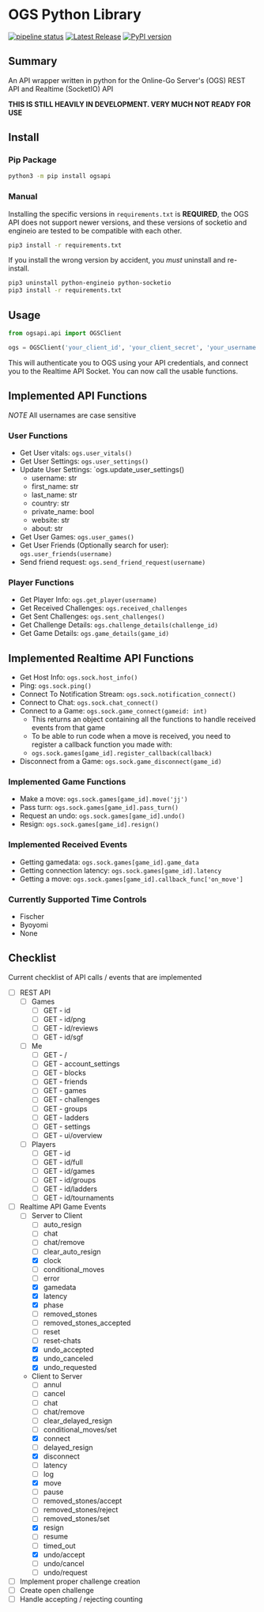 # OGS Python Library


[![pipeline status](https://gitlab.com/dakota.marshall/ogs-python/badges/prod/pipeline.svg)](https://gitlab.com/dakota.marshall/ogs-python/-/commits/prod)  [![Latest Release](https://gitlab.com/dakota.marshall/ogs-python/-/badges/release.svg)](https://gitlab.com/dakota.marshall/ogs-python/-/releases) [![PyPI version](https://badge.fury.io/py/ogsapi.svg)](https://badge.fury.io/py/ogsapi) 

## Summary

An API wrapper written in python for the Online-Go Server's (OGS) REST API and Realtime (SocketIO) API

**THIS IS STILL HEAVILY IN DEVELOPMENT. VERY MUCH NOT READY FOR USE**

## Install

### Pip Package

```bash
python3 -m pip install ogsapi
```

### Manual
Installing the specific versions in `requirements.txt` is **REQUIRED**, the OGS API does not support newer versions, and these versions of socketio and engineio are tested to be compatible with each other.

```bash
pip3 install -r requirements.txt
```

If you install the wrong version by accident, you *must* uninstall and re-install.

```bash
pip3 uninstall python-engineio python-socketio
pip3 install -r requirements.txt
```
## Usage

```python
from ogsapi.api import OGSClient

ogs = OGSClient('your_client_id', 'your_client_secret', 'your_username', 'your_password')
```
This will authenticate you to OGS using your API credentials, and connect you to the Realtime API Socket. You can now call the usable functions.

## Implemented API Functions
*NOTE* All usernames are case sensitive
### User Functions

- Get User vitals: `ogs.user_vitals()`
- Get User Settings: `ogs.user_settings()`
- Update User Settings: `ogs.update_user_settings()
  - username: str
  - first_name: str
  - last_name: str
  - country: str
  - private_name: bool
  - website: str
  - about: str
- Get User Games: `ogs.user_games()`
- Get User Friends (Optionally search for user): `ogs.user_friends(username)`
- Send friend request: `ogs.send_friend_request(username)`

### Player Functions

- Get Player Info: `ogs.get_player(username)`
- Get Received Challenges: `ogs.received_challenges`
- Get Sent Challenges: `ogs.sent_challenges()`
- Get Challenge Details: `ogs.challenge_details(challenge_id)`
- Get Game Details: `ogs.game_details(game_id)`

## Implemented Realtime API Functions

- Get Host Info: `ogs.sock.host_info()`
- Ping: `ogs.sock.ping()`
- Connect To Notification Stream: `ogs.sock.notification_connect()`
- Connect to Chat: `ogs.sock.chat_connect()`
- Connect to a Game: `ogs.sock.game_connect(gameid: int)`
  - This returns an object containing all the functions to handle received events from that game
  - To be able to run code when a move is received, you need to register a callback function you made with: 
  - `ogs.sock.games[game_id].register_callback(callback)`
- Disconnect from a Game: `ogs.sock.game_disconnect(game_id)`

### Implemented Game Functions

- Make a move: `ogs.sock.games[game_id].move('jj')`
- Pass turn: `ogs.sock.games[game_id].pass_turn()`
- Request an undo: `ogs.sock.games[game_id].undo()`
- Resign: `ogs.sock.games[game_id].resign()`

### Implemented Received Events

- Getting gamedata: `ogs.sock.games[game_id].game_data`
- Getting connection latency: `ogs.sock.games[game_id].latency`
- Getting a move: `ogs.sock.games[game_id].callback_func['on_move']`

### Currently Supported Time Controls

- Fischer
- Byoyomi
- None

## Checklist

Current checklist of API calls / events that are implemented

- [ ] REST API
  - [ ] Games
    - [ ] GET - id
    - [ ] GET - id/png
    - [ ] GET - id/reviews
    - [ ] GET - id/sgf
  - [ ] Me
    - [ ] GET - /
    - [ ] GET - account_settings
    - [ ] GET - blocks
    - [ ] GET - friends
    - [ ] GET - games
    - [ ] GET - challenges
    - [ ] GET - groups
    - [ ] GET - ladders
    - [ ] GET - settings
    - [ ] GET - ui/overview
  - [ ] Players
    - [ ] GET - id
    - [ ] GET - id/full
    - [ ] GET - id/games
    - [ ] GET - id/groups
    - [ ] GET - id/ladders
    - [ ] GET - id/tournaments
- [ ] Realtime API Game Events
  - [ ] Server to Client
    - [ ] auto_resign
    - [ ] chat
    - [ ] chat/remove
    - [ ] clear_auto_resign
    - [x] clock
    - [ ] conditional_moves
    - [ ] error
    - [x] gamedata
    - [x] latency
    - [x] phase
    - [ ] removed_stones
    - [ ] removed_stones_accepted
    - [ ] reset
    - [ ] reset-chats
    - [x] undo_accepted
    - [x] undo_canceled
    - [x] undo_requested
  - Client to Server
    - [ ] annul
    - [ ] cancel
    - [ ] chat
    - [ ] chat/remove
    - [ ] clear_delayed_resign
    - [ ] conditional_moves/set
    - [x] connect
    - [ ] delayed_resign
    - [x] disconnect
    - [ ] latency
    - [ ] log
    - [x] move
    - [ ] pause
    - [ ] removed_stones/accept
    - [ ] removed_stones/reject
    - [ ] removed_stones/set
    - [x] resign
    - [ ] resume
    - [ ] timed_out
    - [x] undo/accept
    - [ ] undo/cancel
    - [ ] undo/request
- [ ] Implement proper challenge creation
- [ ] Create open challenge
- [ ] Handle accepting / rejecting counting